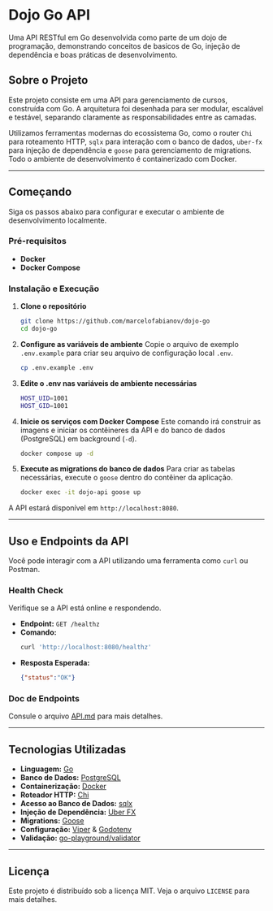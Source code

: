 # Dojo Go API

Uma API RESTful em Go desenvolvida como parte de um dojo de programação, demonstrando conceitos de basicos de Go, injeção de dependência e boas práticas de desenvolvimento.

## Sobre o Projeto

Este projeto consiste em uma API para gerenciamento de cursos, construída com Go. A arquitetura foi desenhada para ser modular, escalável e testável, separando claramente as responsabilidades entre as camadas.

Utilizamos ferramentas modernas do ecossistema Go, como o router `Chi` para roteamento HTTP, `sqlx` para interação com o banco de dados, `uber-fx` para injeção de dependência e `goose` para gerenciamento de migrations. Todo o ambiente de desenvolvimento é containerizado com Docker.

---

## Começando

Siga os passos abaixo para configurar e executar o ambiente de desenvolvimento localmente.

### Pré-requisitos

* **Docker**
* **Docker Compose**

### Instalação e Execução

1.  **Clone o repositório**
    ```bash
    git clone https://github.com/marcelofabianov/dojo-go
    cd dojo-go
    ```

2.  **Configure as variáveis de ambiente**
    Copie o arquivo de exemplo `.env.example` para criar seu arquivo de configuração local `.env`.
    ```bash
    cp .env.example .env
    ```

3. **Edite o .env nas variáveis de ambiente necessárias**
    ```bash
    HOST_UID=1001
    HOST_GID=1001
    ```

4.  **Inicie os serviços com Docker Compose**
    Este comando irá construir as imagens e iniciar os contêineres da API e do banco de dados (PostgreSQL) em background (`-d`).
    ```bash
    docker compose up -d
    ```

5.  **Execute as migrations do banco de dados**
    Para criar as tabelas necessárias, execute o `goose` dentro do contêiner da aplicação.
    ```bash
    docker exec -it dojo-api goose up
    ```

A API estará disponível em `http://localhost:8080`.

---

## Uso e Endpoints da API

Você pode interagir com a API utilizando uma ferramenta como `curl` ou Postman.

### Health Check

Verifique se a API está online e respondendo.

* **Endpoint:** `GET /healthz`
* **Comando:**
    ```bash
    curl 'http://localhost:8080/healthz'
    ```
* **Resposta Esperada:**
    ```json
    {"status":"OK"}
    ```

### Doc de Endpoints

Consule o arquivo [API.md](API.md) para mais detalhes.

---

## Tecnologias Utilizadas

* **Linguagem:** [Go](https://golang.org/)
* **Banco de Dados:** [PostgreSQL](https://www.postgresql.org/)
* **Containerização:** [Docker](https://www.docker.com/)
* **Roteador HTTP:** [Chi](https://github.com/go-chi/chi)
* **Acesso ao Banco de Dados:** [sqlx](https://github.com/jmoiron/sqlx)
* **Injeção de Dependência:** [Uber FX](https://github.com/uber-go/fx)
* **Migrations:** [Goose](https://github.com/pressly/goose)
* **Configuração:** [Viper](https://github.com/spf13/viper) & [Godotenv](https://github.com/joho/godotenv)
* **Validação:** [go-playground/validator](https://github.com/go-playground/validator)

---

## Licença

Este projeto é distribuído sob a licença MIT. Veja o arquivo `LICENSE` para mais detalhes.
